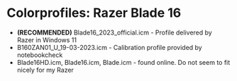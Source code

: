 # Colorprofiles: Razer Blade 16

* **(RECOMMENDED)** Blade16_2023_official.icm - Profile delivered by Razer in Windows 11
* B160ZAN01_U_19-03-2023.icm - Calibration profile provided by notebookcheck
* Blade16HD.icm, Blade16.icm, Blade.icm - found online. Do not seem to fit nicely for my Razer
